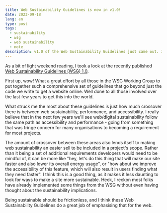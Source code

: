 ```yaml
---
title: Web Sustainability Guidelines is now in v1.0!
date: 2023-09-18
lang: en
type: post
tags:
  - sustainability
  - wsg
  - web sustainability
  - note
description: v1.0 of the Web Sustainability Guidelines just came out. It's a huge step in standardising how we speak about sustainability with regards to building websites.
---
```


As a bit of light weekend reading, I took a look at the recently published [Web Sustainability Guidelines (WSG) 1.0](https://w3c.github.io/sustyweb/).

First up, wow! What a great effort by all those in the WSG Working Group to put together such a comprehensive set of guidelines that go beyond just the code we write to get a website online. Well done to all those involved over the last few years to get this into the world.

What struck me the most about these guidelines is just how much crossover there is between web sustainability, performance, and accessibility. I really believe that in the next few years we'll see web/digital sustainability follow the same path as accessibility and performance - going from something that was fringe concern for many organisations to becoming a requirement for most projects.

The amount of crossover between these areas also lends itself to making web sustainability an easier sell to be included in a project's scope. Rather than it being a set of additional requirements developers would need to be mindful of, it can be more like "hey, let's do this thing that will make our site faster and also lower its overall energy usage", or "how about we improve the accessibility of this feature, which will also result in users finding what they need faster". I think this is a good thing, as it makes it less daunting to look for ways to make a site more sustainable. Heck, I reckon most folks have already implemented some things from the WSG without even having thought about the sustainability implications.

Being sustainable should be frictionless, and I think these Web Sustainability Guidelines do a great job of emphasising that for the web.
